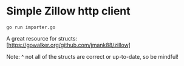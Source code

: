 # Simple Zillow http client

`go run importer.go`

A great resource for structs:  
[https://gowalker.org/github.com/jmank88/zillow]

Note: ^ not all of the structs are correct or up-to-date, so be mindful!
